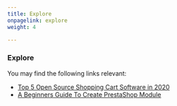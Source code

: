 ```yaml
---
title: Explore
onpagelink: explore
weight: 4

---
```


### Explore

You may find the following links relevant:

- [Top 5 Open Source Shopping Cart Software in 2020](https://blog.containerize.com/2020/11/27/top-5-open-source-shopping-cart-software-in-2020/)
- [A Beginners Guide To Create PrestaShop Module](https://blog.containerize.com/2021/01/01/a-beginners-guide-to-create-prestashop-module/)
 